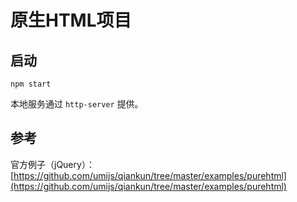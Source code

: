 # 原生HTML项目

## 启动
```
npm start
```
本地服务通过 `http-server` 提供。

## 参考
官方例子（jQuery）：[https://github.com/umijs/qiankun/tree/master/examples/purehtml](https://github.com/umijs/qiankun/tree/master/examples/purehtml)
